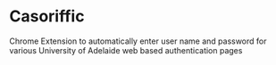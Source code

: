 Casoriffic
==========

Chrome Extension to automatically enter user name and password for various University of Adelaide web based authentication pages
